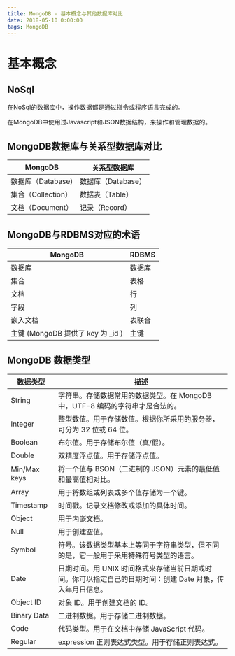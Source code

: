 ```yaml
---
title: MongoDB - 基本概念与其他数据库对比
date: 2018-05-10 0:00:00
tags: MongoDB
---
```


基本概念
=============
## NoSql

在NoSql的数据库中，操作数据都是通过指令或程序语言完成的。

在MongoDB中使用过Javascript和JSON数据结构，来操作和管理数据的。

## MongoDB数据库与关系型数据库对比

| MongoDB          | 关系型数据库    |
| -------------    |-------------|
| 数据库（Database) | 数据库（Database） |
| 集合（Collection）| 数据表（Table）    |
| 文档（Document）  | 记录（Record）     |



## MongoDB与RDBMS对应的术语

|MongoDB  |RDBMS|
| ---   |---|
|数据库  |数据库|
|集合   |表格|
|文档	    |行	|
|字段	    |列	|
|嵌入文档	|表联合|
|主键 (MongoDB 提供了 key 为 _id )	|主键|
## MongoDB 数据类型

|数据类型|	描述|
| ---   |---|
|String	|字符串。存储数据常用的数据类型。在 MongoDB 中，UTF-8 编码的字符串才是合法的。|
|Integer	|整型数值。用于存储数值。根据你所采用的服务器，可分为 32 位或 64 位。|
|Boolean	|布尔值。用于存储布尔值（真/假）。|
|Double	|双精度浮点值。用于存储浮点值。|
|Min/Max keys	|将一个值与 BSON（二进制的 JSON）元素的最低值和最高值相对比。|
|Array	|用于将数组或列表或多个值存储为一个键。|
|Timestamp	|时间戳。记录文档修改或添加的具体时间。|
|Object	|用于内嵌文档。|
|Null	|用于创建空值。|
|Symbol	|符号。该数据类型基本上等同于字符串类型，但不同的是，它一般用于采用特殊符号类型的语言。|
|Date	|日期时间。用 UNIX 时间格式来存储当前日期或时间。你可以指定自己的日期时间：创建 Date 对象，传入年月日信息。|
|Object ID	|对象 ID。用于创建文档的 ID。|
|Binary Data	|二进制数据。用于存储二进制数据。|
|Code	|代码类型。用于在文档中存储 JavaScript 代码。|
|Regular |expression	正则表达式类型。用于存储正则表达式。|